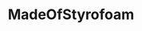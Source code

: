 ---
title: MadeOfStyrofoam
crosslinks:
- youtubefactsbot
- livven
- youtubot
- u_imguralbumbot
- tmsbmeta
- pics
- selfharm
- Jokes
- selfharmgifs
- selfharmpics
- cripplingalcoholism
- dankmemes
- SelfHarmScars
- mildlyinteresting
- SubredditDrama
- emojipasta
- bonehurtingjuice
- MusicOfStyrofoam
- MoS_circlejerk
- 2meirl4meirl
---